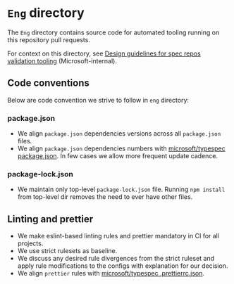 # `Eng` directory

The `Eng` directory contains source code for automated tooling running on this repository pull requests.

For context on this directory, see [Design guidelines for spec repos validation tooling] (Microsoft-internal).

## Code conventions

Below are code convention we strive to follow in `eng` directory:

### package.json

- We align `package.json` dependencies versions across all `package.json` files.
- We align `package.json` dependencies numbers with [microsoft/typespec package.json].
  In few cases we allow more frequent update cadence.

### package-lock.json

- We maintain only top-level `package-lock.json` file. Running `npm install` from top-level dir removes the need
  to ever have other files.

## Linting and prettier

- We make eslint-based linting rules and prettier mandatory in CI for all projects.
- We use strict rulesets as baseline.
- We discuss any desired rule divergences from the strict ruleset
  and apply rule modifications to the configs with explanation for our decision.
- We align `prettier` rules with [microsoft/typespec .prettierrc.json].

[Design guidelines for spec repos validation tooling]: https://dev.azure.com/azure-sdk/internal/_wiki/wikis/internal.wiki/1153/Design-guidelines-for-spec-repos-validation-tooling
[microsoft/typespec package.json]: https://github.com/microsoft/typespec/blob/main/package.json
[microsoft/typespec .prettierrc.json]: https://github.com/microsoft/typespec/blob/main/.prettierrc.json

